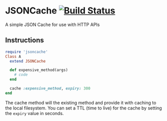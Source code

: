 # JSONCache [![Build Status](https://travis-ci.org/DerekStride/jsoncache.svg?branch=dynamic-caching-based-on-arguments)](https://travis-ci.org/DerekStride/jsoncache)

A simple JSON Cache for use with HTTP APIs

## Instructions

```ruby
require 'jsoncache'
Class A
  extend JSONCache

  def expensive_method(args)
    # code
  end

  cache :expensive_method, expiry: 300
end
```

The cache method will the existing method and provide it with caching to the local filesystem. You can set a TTL (time to live) for the cache by setting the `expiry` value in seconds.
